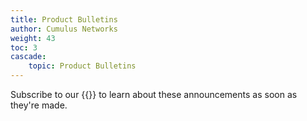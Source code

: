 ```yaml
---
title: Product Bulletins
author: Cumulus Networks
weight: 43
toc: 3
cascade:
    topic: Product Bulletins
---
```


Subscribe to our {{<exlink url="https://lists.cumulusnetworks.com/listinfo/cumulus-product-bulletin" text="product bulletin mailing list">}} to learn about these announcements as soon as they're made.
